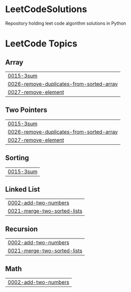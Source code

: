 # LeetCodeSolutions
Repository holding leet code algorithm solutions in Python

<!---LeetCode Topics Start-->
# LeetCode Topics
## Array
|  |
| ------- |
| [0015-3sum](https://github.com/mattssll/LeetCodeSolutions/tree/master/0015-3sum) |
| [0026-remove-duplicates-from-sorted-array](https://github.com/mattssll/LeetCodeSolutions/tree/master/0026-remove-duplicates-from-sorted-array) |
| [0027-remove-element](https://github.com/mattssll/LeetCodeSolutions/tree/master/0027-remove-element) |
## Two Pointers
|  |
| ------- |
| [0015-3sum](https://github.com/mattssll/LeetCodeSolutions/tree/master/0015-3sum) |
| [0026-remove-duplicates-from-sorted-array](https://github.com/mattssll/LeetCodeSolutions/tree/master/0026-remove-duplicates-from-sorted-array) |
| [0027-remove-element](https://github.com/mattssll/LeetCodeSolutions/tree/master/0027-remove-element) |
## Sorting
|  |
| ------- |
| [0015-3sum](https://github.com/mattssll/LeetCodeSolutions/tree/master/0015-3sum) |
## Linked List
|  |
| ------- |
| [0002-add-two-numbers](https://github.com/mattssll/LeetCodeSolutions/tree/master/0002-add-two-numbers) |
| [0021-merge-two-sorted-lists](https://github.com/mattssll/LeetCodeSolutions/tree/master/0021-merge-two-sorted-lists) |
## Recursion
|  |
| ------- |
| [0002-add-two-numbers](https://github.com/mattssll/LeetCodeSolutions/tree/master/0002-add-two-numbers) |
| [0021-merge-two-sorted-lists](https://github.com/mattssll/LeetCodeSolutions/tree/master/0021-merge-two-sorted-lists) |
## Math
|  |
| ------- |
| [0002-add-two-numbers](https://github.com/mattssll/LeetCodeSolutions/tree/master/0002-add-two-numbers) |
<!---LeetCode Topics End-->